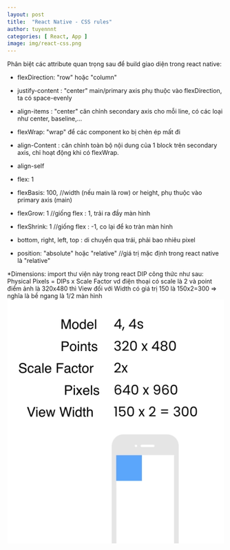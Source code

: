 ```yaml
---
layout: post
title:  "React Native - CSS rules"
author: tuyennnt
categories: [ React, App ]
image: img/react-css.png
---
```


Phân biệt các attribute quan trọng sau để build giao diện trong react native:

* flexDirection: "row" hoặc "column"
* justify-content : "center"
main/primary axis phụ thuộc vào flexDirection, ta có space-evenly
* align-items : "center"
căn chỉnh secondary axis cho mỗi line, có các loại như center, baseline,...


* flexWrap: "wrap" 
để các component ko bị chèn ép mất đi
* align-Content : căn chỉnh toàn bộ nội dung của 1 block trên secondary axis, chỉ hoạt động khi có flexWrap.

* align-self
* flex: 1
* flexBasis: 100,
 //width (nếu main là row) or height, phụ thuộc vào primary axis (main)
 * flexGrow: 1 
 //giống flex : 1, trải ra đầy màn hình 
 * flexShrink: 1
 //giống flex : -1, co lại để ko tràn màn hình 
 
 * bottom, right, left, top : di chuyển qua trái, phải bao nhiêu pixel
 
 * position: "absolute" hoặc "relative"
 //giá trị mặc định trong react native là "relative"
 
 *Dimensions: import thư viện này trong react
 DIP công thức như sau:
 Physical Pixels = DIPs x Scale Factor
 vd điện thoại có scale là 2 và point điểm ảnh là 320x480 thì View đối với Width có giá trị 150 là 150x2=300
 => nghĩa là bề ngang là 1/2 màn hình
 ![](img/dip-react.png)
 


